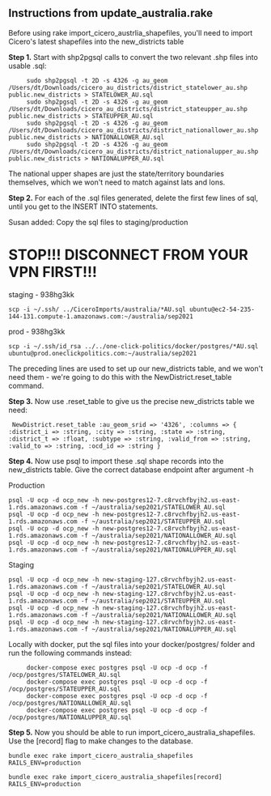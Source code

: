 ## Instructions from update_australia.rake

Before using rake import_cicero_austrlia_shapefiles, you'll need to import Cicero's latest shapefiles into the new_districts table

**Step 1.**  Start with shp2pgsql calls to convert the two relevant .shp files into usable .sql:
```
     sudo shp2pgsql -t 2D -s 4326 -g au_geom /Users/dt/Downloads/cicero_au_districts/district_statelower_au.shp public.new_districts > STATELOWER_AU.sql
     sudo shp2pgsql -t 2D -s 4326 -g au_geom /Users/dt/Downloads/cicero_au_districts/district_stateupper_au.shp public.new_districts > STATEUPPER_AU.sql
     sudo shp2pgsql -t 2D -s 4326 -g au_geom /Users/dt/Downloads/cicero_au_districts/district_nationallower_au.shp public.new_districts > NATIONALLOWER_AU.sql
     sudo shp2pgsql -t 2D -s 4326 -g au_geom /Users/dt/Downloads/cicero_au_districts/district_nationalupper_au.shp public.new_districts > NATIONALUPPER_AU.sql
```
   The national upper shapes are just the state/territory boundaries themselves, which we won't need to match against lats and lons.

**Step 2.**  For each of the .sql files generated, delete the first few lines of sql, until you get to the INSERT INTO statements.

Susan added: Copy the sql files to staging/production

# STOP!!!  DISCONNECT FROM YOUR VPN FIRST!!!
staging - 938hg3kk
```
scp -i ~/.ssh/ ../CiceroImports/australia/*AU.sql ubuntu@ec2-54-235-144-131.compute-1.amazonaws.com:~/australia/sep2021
```
prod - 938hg3kk
```
scp -i ~/.ssh/id_rsa ../../one-click-politics/docker/postgres/*AU.sql ubuntu@prod.oneclickpolitics.com:~/australia/sep2021
```

   The preceding lines are used to set up our new_districts table, and we won't need them - we're going to do this with the NewDistrict.reset_table command.

**Step 3.**  Now use .reset_table to give us the precise new_districts table we need:
```
 NewDistrict.reset_table :au_geom_srid => '4326', :columns => { :district_i => :string, :city => :string, :state => :string, :district_t => :float, :subtype => :string, :valid_from => :string, :valid_to => :string, :ocd_id => :string }
```

**Step 4.**  Now use psql to import these .sql shape records into the new_districts table.  Give the correct database endpoint after argument -h

Production
```
psql -U ocp -d ocp_new -h new-postgres12-7.c8rvchfbyjh2.us-east-1.rds.amazonaws.com -f ~/australia/sep2021/STATELOWER_AU.sql
psql -U ocp -d ocp_new -h new-postgres12-7.c8rvchfbyjh2.us-east-1.rds.amazonaws.com -f ~/australia/sep2021/STATEUPPER_AU.sql
psql -U ocp -d ocp_new -h new-postgres12-7.c8rvchfbyjh2.us-east-1.rds.amazonaws.com -f ~/australia/sep2021/NATIONALLOWER_AU.sql
psql -U ocp -d ocp_new -h new-postgres12-7.c8rvchfbyjh2.us-east-1.rds.amazonaws.com -f ~/australia/sep2021/NATIONALUPPER_AU.sql
```
Staging
```
psql -U ocp -d ocp_new -h new-staging-127.c8rvchfbyjh2.us-east-1.rds.amazonaws.com -f ~/australia/sep2021/STATELOWER_AU.sql
psql -U ocp -d ocp_new -h new-staging-127.c8rvchfbyjh2.us-east-1.rds.amazonaws.com -f ~/australia/sep2021/STATEUPPER_AU.sql
psql -U ocp -d ocp_new -h new-staging-127.c8rvchfbyjh2.us-east-1.rds.amazonaws.com -f ~/australia/sep2021/NATIONALLOWER_AU.sql
psql -U ocp -d ocp_new -h new-staging-127.c8rvchfbyjh2.us-east-1.rds.amazonaws.com -f ~/australia/sep2021/NATIONALUPPER_AU.sql
```
Locally with docker, put the sql files into your docker/postgres/ folder and run the following commands instead:
```
     docker-compose exec postgres psql -U ocp -d ocp -f /ocp/postgres/STATELOWER_AU.sql
     docker-compose exec postgres psql -U ocp -d ocp -f /ocp/postgres/STATEUPPER_AU.sql
     docker-compose exec postgres psql -U ocp -d ocp -f /ocp/postgres/NATIONALLOWER_AU.sql
     docker-compose exec postgres psql -U ocp -d ocp -f /ocp/postgres/NATIONALUPPER_AU.sql
```

**Step 5.**  Now you should be able to run import_cicero_australia_shapefiles.  Use the [record] flag to make changes to the database.
```
bundle exec rake import_cicero_australia_shapefiles RAILS_ENV=production

bundle exec rake import_cicero_australia_shapefiles[record] RAILS_ENV=production
```

